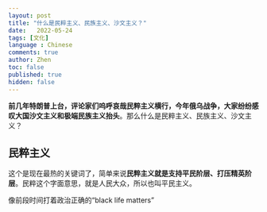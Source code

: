 ```yaml
---
layout: post
title: "什么是民粹主义、民族主义、沙文主义？"
date:   2022-05-24
tags: [文化]
language : Chinese
comments: true
author: Zhen
toc: false
published: true
hidden: false
---
```

**前几年特朗普上台，评论家们呜呼哀哉民粹主义横行，今年俄乌战争，大家纷纷感叹大国沙文主义和极端民族主义抬头**。那么什么是民粹主义、民族主义、沙文主义？

## 民粹主义

这个是现在最热的关键词了，简单来说**民粹主义就是支持平民阶层、打压精英阶层**。民粹这个字面意思，就是人民大众，所以也叫平民主义。



像前段时间打着政治正确的“black life matters”
<!--stackedit_data:
eyJoaXN0b3J5IjpbMTAwNjQ1NTg1Nyw5ODQ1MzU5NzUsMTUzMD
M4NzkyMSw4NDQ3NzYwNzNdfQ==
-->
